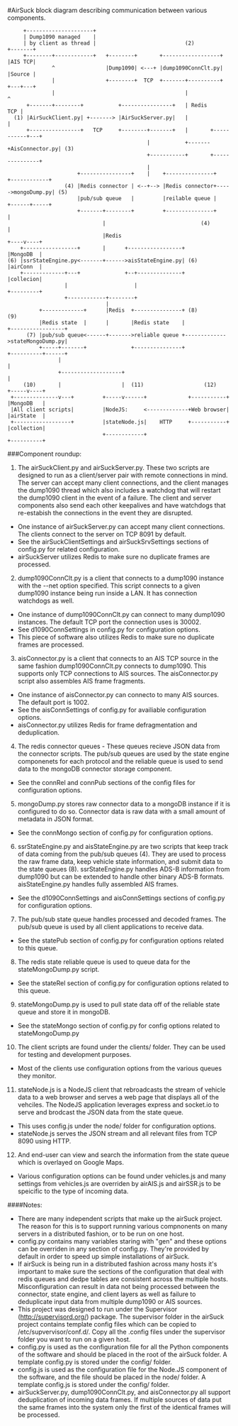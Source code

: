 #AirSuck block diagram describing communication between various components.
```
     +---------------------+
     | Dump1090 managed    |
     | by client as thread |                            (2)             +-------+
     +--------+------------+   +--------+       +------------------+    |AIS TCP|
              ^                |Dump1090| <---+ |dump1090ConnClt.py|    |Source |
              |                +--------+  TCP  +-------+----------+    +---+---+
              |                                         |                   ^
      +-------+--------+           +----------------+   | Redis         TCP |
  (1) |AirSuckClient.py| +-------> |AirSuckServer.py|   |                   |
      +----------------+   TCP     +--------+-------+   |       +-----------+---+
                                            |           +-------+AisConnector.py| (3)
                                            +-----------+       +---------------+
                                            |
                      +----------------+    |    +---------------+     +------------+
                  (4) |Redis connector | <--+--> |Redis connector+----->mongoDump.py| (5)
                      |pub/sub queue   |         |reilable queue |     +------+-----+
                      +-------+--------+         +---------------+            |
                              |                              (4)              |
                              |Redis                                     +----v----+
    +-----------------+       |      +-----------------+                 |MongoDB  |
(6) |ssrStateEngine.py<-------+------>aisStateEngine.py| (6)             |airConn  |
    +-------------+---+              +--+--------------+                 |collecion|
                  |                     |                                +---------+
                  +------------+--------+
                               |
          +-------------+      |Redis  +---------------+ (8)                (9)
          |Redis state  |      |       |Redis state    |             +-----------------+
      (7) |pub/sub queue<------+------->reliable queue +------------->stateMongoDump.py|
          +-----+-------+              +---------------+             +----------+------+
                |                                                               |
                +-------------------+                                           |
     (10)       |                   |  (11)                   (12)        +-----v----+
 +--------------v---+         +-----v------+             +-----------+    |MongoDB   |
 |All client scripts|         |NodeJS:     <-------------+Web browser|    |airState  |
 +------------------+         |stateNode.js|    HTTP     +-----------+    |collection|
                              +------------+                              +----------+
```
###Component roundup:

1. The airSuckClient.py and airSuckServer.py. These two scripts are designed to run as a client/server pair with remote connections in mind. The server can accept many client connections, and the client manages the dump1090 thread which also includes a watchdog that will restart the dump1090 client in the event of a failure. The client and server components also send each other keepalives and have watchdogs that re-estabish the connections in the event they are disrupted.
  * One instance of airSuckServer.py can accept many client connections. The clients connect to the server on TCP 8091 by default.
  * See the airSuckClientSettings and airSuckSrvSettings sections of config.py for related configuration.
  * airSuckServer utilizes Redis to make sure no duplicate frames are processed.
2. dump1090ConnClt.py is a client that connects to a dump1090 instance with the --net option specified. This script connects to a given dump1090 instance being run inside a LAN. It has connection watchdogs as well.
  * One instance of dump1090ConnClt.py can connect to many dump1090 instances. The default TCP port the connection uses is 30002.
  * See d1090ConnSettings in config.py for configuration options.
  * This piece of software also utilizes Redis to make sure no duplicate frames are processed.
3. aisConnector.py is a client that connects to an AIS TCP source in the same fashion dump1090ConnClt.py connects to dump1090. This supports only TCP connections to AIS sources. The aisConnector.py script also assembles AIS frame fragments.
  * One instance of aisConnector.py can connecto to many AIS sources. The default port is 1002.
  * See the aisConnSettings of config.py for availiable configuration options.
  * aisConnector.py utilizes Redis for frame defragmentation and deduplication.
4. The redis connector queues - These queues recieve JSON data from the connector scripts. The pub/sub queues are used by the state engine componenets for each protocol and the reliable queue is used to send data to the mongoDB connector storage component.
  * See the connRel and connPub sections of the config files for configuration options.
5. mongoDump.py stores raw connector data to a mongoDB instance if it is configured to do so. Connector data is raw data with a small amount of metadata in JSON format.
  * See the connMongo section of config.py for configuration options.
6. ssrStateEngine.py and aisStateEngine.py are two scripts that keep track of data coming from the pub/sub queues (4). They are used to process the raw frame data, keep vehicle state information, and submit data to the state queues (8). ssrStateEngine.py handles ADS-B information from dump1090 but can be extended to handle other binary ADS-B formats. aisStateEngine.py handles fully assembled AIS frames.
  * See the d1090ConnSettings and aisConnSettings sections of config.py for configuration options.
7. The pub/sub state queue handles processed and decoded frames. The pub/sub queue is used by all client applications to receive data.
  * See the statePub section of config.py for configuration options related to this queue.
8. The redis state reliable queue is used to queue data for the stateMongoDump.py script.
  * See the stateRel section of config.py for configuration options related to this queue.
9. stateMongoDump.py is used to pull state data off of the reliable state queue and store it in mongoDB.
 * See the stateMongo section of config.py for config options related to stateMongoDump.py
10. The client scripts are found under the clients/ folder. They can be used for testing and development purposes.
 * Most of the clients use configuration options from the various queues they monitor.
11. stateNode.js is a NodeJS client that rebroadcasts the stream of vehicle data to a web browser and serves a web page that displays all of the vehciles. The NodeJS application leverages express and socket.io to serve and brodcast the JSON data from the state queue.
 * This uses config.js under the node/ folder for configuration options.
 * stateNode.js serves the JSON stream and all relevant files from TCP 8090 using HTTP.
12. And end-user can view and search the information from the state queue which is overlayed on Google Maps.
 * Various configuration options can be found under vehicles.js and many settings from vehicles.js are overriden by airAIS.js and airSSR.js to be speicific to the type of incoming data.

####Notes:
 * There are many independent scripts that make up the airSuck project. The reason for this is to support running various compnonents on many servers in a distributed fashion, or to be run on one host.
 * config.py contains many variables staring with "gen" and these options can be overriden in any section of config.py. They're provided by default in order to speed up simple installations of airSuck.
 * If airSuck is being run in a distributed fashion across many hosts it's important to make sure the sections of the configuration that deal with redis queues and dedpe tables are consistent across the multiple hosts. Misconfiguration can result in data not being processed between the connector, state engine, and client layers as well as failure to deduplicate input data from multiple dump1090 or AIS sources.
 * This project was designed to run under the Supervisor (http://supervisord.org/) package. The supervisor folder in the airSuck project contains template config files which can be copied to /etc/supvervisor/conf.d/. Copy all the .config files under the supervisor folder you want to run on a given host.
 * config.py is used as the configuration file for all the Python components of the software and should be placed in the root of the airSuck folder. A template config.py is stored under the config/ folder.
 * config.js is used as the configuration file for the Node.JS component of the software, and the file should be placed in the node/ folder. A template config.js is stored under the config/ folder.
 * airSuckServer.py, dump1090ConnClt.py, and aisConnector.py all support deduplication of incoming data frames. If multiple sources of data put the same frames into the system only the first of the identical frames will be processed.
 